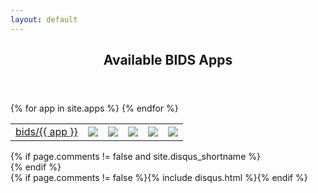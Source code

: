 ```yaml
---
layout: default
---
```

<article class="post-container post-container--single">
  <header class="post-header">
    <h1 class="post-title">Available BIDS Apps</h1>
  </header>

  <table>
  {% for app in site.apps %}
    <tr>
      <td><a href="http://github.com/BIDS-Apps/{{ app }}">bids/{{ app }}</a></td>
      <td><img src="https://img.shields.io/github/tag/BIDS-Apps/{{ app }}.svg?maxAge=2592000"></img></td>
      <td>
        <a href="http://github.com/BIDS-Apps/{{ app }}/issues?q=is%3Aopen+is%3Aissue+label%3Abug">
          <img src="https://img.shields.io/github/issues-raw/BIDS-Apps/{{ app }}/bug.svg?maxAge=2592000"></img>
        </a>
      </td>
      <td>
        <a href="https://circleci.com/gh/BIDS-Apps/{{ app }}/tree/master">
          <img src="https://img.shields.io/circleci/project/BIDS-Apps/{{ app }}/master.svg?maxAge=2592000"></img>
        </a>
      </td>
      <td>
        <a href="http://github.com/BIDS-Apps/{{ app }}/pulls">
          <img src="https://img.shields.io/github/issues-pr-raw/BIDS-Apps/{{ app }}/bug.svg?maxAge=2592000"></img>
        </a>
      </td>
      <td>
        <a href="https://hub.docker.com/r/bids/{{ app | downcase }}/">
          <img src="https://img.shields.io/docker/pulls/bids/{{ app | downcase }}.svg?maxAge=2592000"></img>
        </a>
      </td>
    </tr>
  {% endfor %}
  </table>

  </section>
  {% if page.comments != false and site.disqus_shortname %}<section id="disqus_thread"></section><!-- /#disqus_thread -->{% endif %}
</article>
{% if page.comments != false %}{% include disqus.html %}{% endif %}
